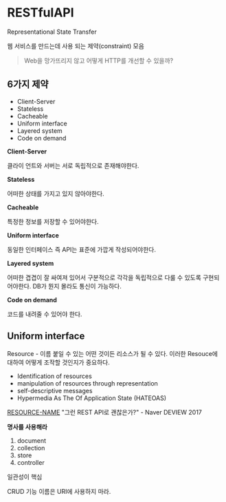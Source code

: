 # RESTfulAPI

Representational State Transfer

웹 서비스를 만드는데 사용 되는 제약(constraint) 모음

> Web을 망가뜨리지 않고 어떻게 HTTP를 개선할 수 있을까?

## 6가지 제약

- Client-Server
- Stateless
- Cacheable
- Uniform interface
- Layered system
- Code on demand


**Client-Server**

클라이 언트와 서버는 서로 독립적으로 존재해야한다.

**Stateless**

어떠한 상태를 가지고 있지 않아야한다.

**Cacheable**

특정한 정보를 저장할 수 있어야한다.

**Uniform interface**

동일한 인터페이스 즉 API는 표준에 가깝게 작성되어야한다.

**Layered system**

어떠한 겹겹이 잘 싸여져 있어서 구분적으로 각각을 독립적으로 다룰 수 있도록 구현되어야한다. DB가 뭔지 몰라도 통신이 가능하다.

**Code on demand**

코드를 내려줄 수 있어야 한다.


## Uniform interface

Resource - 이름 붙일 수 있는 어떤 것이든 리소스가 될 수 있다.
이러한 Resouce에 대하여 어떻게 조작할 것인지가 중요하다.

- Identification of resources
- manipulation of resources through representation
- self-descriptive messages
- Hypermedia As The Of Application State (HATEOAS)

[RESOURCE-NAME](https://restfulapi.net/resource-naming)
"그런 REST API로 괜찮은가?" - Naver DEVIEW 2017

**명사를 사용해라**

1. document 
2. collection
3. store
4. controller

일관성이 핵심

CRUD 기능 이름은 URI에 사용하지 마라.
